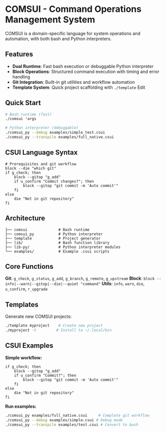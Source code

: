 # COMSUI - Command Operations Management System

COMSUI is a domain-specific language for system operations and automation, with both bash and Python interpreters.

## Features

- **Dual Runtime**: Fast bash execution or debuggable Python interpreter
- **Block Operations**: Structured command execution with timing and error handling
- **Git Integration**: Built-in git utilities and workflow automation
- **Template System**: Quick project scaffolding with `./template`
Edit
## Quick Start

```bash
# Bash runtime (fast)
./comsui *args

# Python interpreter (debuggable)
./comsui_py --debug examples/simple_test.csui
./comsui_py --transpile examples/full_native.csui
```

## CSUI Language Syntax

```csui
# Prerequisites and git workflow
block --die "which git"
if g_check; then
    block --gitop "g_add"
    if u_confirm "Commit changes?"; then
        block --gitop "git commit -m 'Auto commit'"
    fi
else
    die "Not in git repository"
fi
```

## Architecture

```
├── comsui              # Bash runtime
├── comsui_py           # Python interpreter
├── template            # Project generator
├── lib/                # Bash function library
├── lib-py/             # Python interpreter modules
└── examples/           # Example .csui scripts
```

## Core Functions

**Git**: `g_check`, `g_status`, `g_add`, `g_branch`, `g_remote`, `g_upstream`
**Block**: `block --info|--warn|--gitop|--die|--quiet "command"`
**Utils**: `info`, `warn`, `die`, `u_confirm`, `r_upgrade`

## Templates

Generate new COMSUI projects:

```bash
./template myproject    # Create new project
./myproject -t         # Install to ~/.local/bin
```

## CSUI Examples

**Simple workflow:**
```csui
if g_check; then
    block --gitop "g_add"
    if u_confirm "Commit?"; then
        block --gitop "git commit -m 'Auto commit'"
    fi
else
    die "Not in git repository"
fi
```

**Run examples:**
```bash
./comsui_py examples/full_native.csui     # Complete git workflow
./comsui_py --debug examples/simple.csui # Debug mode
./comsui_py --transpile examples/test.csui # Convert to bash
```